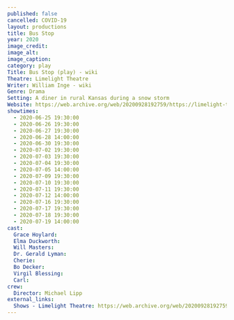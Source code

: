 ```yaml
---
published: false
cancelled: COVID-19
layout: productions
title: Bus Stop
year: 2020
image_credit: 
image_alt:
image_caption:
category: play
Title: Bus Stop (play) - wiki
Theatre: Limelight Theatre
Writer: William Inge - wiki
Genre: Drama
Setting: A diner in rural Kansas during a snow storm
Website: https://web.archive.org/web/20200928192759/https://limelight-theatre.org/shows/
showtimes: 
  - 2020-06-25 19:30:00
  - 2020-06-26 19:30:00
  - 2020-06-27 19:30:00
  - 2020-06-28 14:00:00
  - 2020-06-30 19:30:00
  - 2020-07-02 19:30:00
  - 2020-07-03 19:30:00
  - 2020-07-04 19:30:00
  - 2020-07-05 14:00:00
  - 2020-07-09 19:30:00
  - 2020-07-10 19:30:00
  - 2020-07-11 19:30:00
  - 2020-07-12 14:00:00
  - 2020-07-16 19:30:00
  - 2020-07-17 19:30:00
  - 2020-07-18 19:30:00
  - 2020-07-19 14:00:00
cast:
  Grace Hoylard: 
  Elma Duckworth: 
  Will Masters: 
  Dr. Gerald Lyman: 
  Cherie: 
  Bo Decker: 
  Virgil Blessing: 
  Carl: 
crew:
  Director: Michael Lipp
external_links:
  Shows - Limelight Theatre: https://web.archive.org/web/20200928192759/https://limelight-theatre.org/shows/
---
```

  
